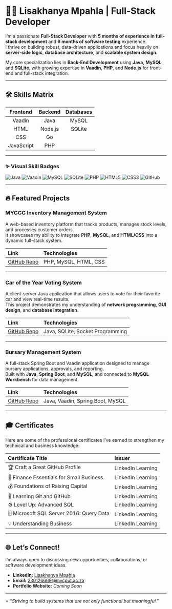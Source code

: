 <p align="center">
</p>

# 🧑‍💻 Lisakhanya Mpahla | Full-Stack Developer

I’m a passionate **Full-Stack Developer** with **5 months of experience in full-stack development** and **6 months of software testing** experience.  
I thrive on building robust, data-driven applications and focus heavily on **server-side logic**, **database architecture**, and **scalable system design**.

My core specialization lies in **Back-End Development** using **Java**, **MySQL**, and **SQLite**, with growing expertise in **Vaadin**, **PHP**, and **Node.js** for front-end and full-stack integration.

---

## 🛠️ Skills Matrix

| **Frontend** | **Backend** | **Databases** |
| :-----------: | :----------: | :------------: |
| Vaadin | Java | MySQL |
| HTML | Node.js | SQLite |
| CSS | Go |  |
| JavaScript | PHP |  |

---

### ✨ Visual Skill Badges

![Java](https://img.shields.io/badge/Java-ED8B00?style=for-the-badge&logo=java&logoColor=white)
![Vaadin](https://img.shields.io/badge/Vaadin-00B4F0?style=for-the-badge&logo=vaadin&logoColor=white)
![MySQL](https://img.shields.io/badge/MySQL-4479A1?style=for-the-badge&logo=mysql&logoColor=white)
![SQLite](https://img.shields.io/badge/SQLite-003B57?style=for-the-badge&logo=sqlite&logoColor=white)
![PHP](https://img.shields.io/badge/PHP-777BB4?style=for-the-badge&logo=php&logoColor=white)
![HTML5](https://img.shields.io/badge/HTML5-E34F26?style=for-the-badge&logo=html5&logoColor=white)
![CSS3](https://img.shields.io/badge/CSS3-1572B6?style=for-the-badge&logo=css3&logoColor=white)
![GitHub](https://img.shields.io/badge/GitHub-181717?style=for-the-badge&logo=github&logoColor=white)

---

## 🔥 Featured Projects

### **MYGGG Inventory Management System**
A web-based inventory platform that tracks products, manages stock levels, and processes customer orders.  
It showcases my ability to integrate **PHP**, **MySQL**, and **HTML/CSS** into a dynamic full-stack system.

| Link | Technologies |
| :--- | :--- |
| [GitHub Repo](https://github.com/yourusername/MYGGG) | PHP, MySQL, HTML, CSS |

---

### **Car of the Year Voting System**
A client-server Java application that allows users to vote for their favorite car and view real-time results.  
This project demonstrates my understanding of **network programming**, **GUI design**, and **database integration**.

| Link | Technologies |
| :--- | :--- |
| [GitHub Repo](https://github.com/yourusername/CarVotingSystem) | Java, SQLite, Socket Programming |

---

### **Bursary Management System**
A full-stack Spring Boot and Vaadin application designed to manage bursary applications, approvals, and reporting.  
Built with **Java**, **Spring Boot**, and **MySQL**, and connected to **MySQL Workbench** for data management.

| Link | Technologies |
| :--- | :--- |
| [GitHub Repo](https://github.com/yourusername/BursaryManagementSystem) | Java, Vaadin, Spring Boot, MySQL |

---

## 🎓 Certificates

Here are some of the professional certificates I’ve earned to strengthen my technical and business knowledge:

| Certificate Title | Issuer |
| :---------------- | :------ |
| 🏆 Craft a Great GitHub Profile | LinkedIn Learning |
| 💼 Finance Essentials for Small Business | LinkedIn Learning |
| 💰 Foundations of Raising Capital | LinkedIn Learning |
| 🧠 Learning Git and GitHub | LinkedIn Learning |
| ⚙️ Level Up: Advanced SQL | LinkedIn Learning |
| 🗄️ Microsoft SQL Server 2016: Query Data | LinkedIn Learning |
| 💡 Understanding Business | LinkedIn Learning |

---

## 🌐 Let’s Connect!

I’m always open to discussing new opportunities, collaborations, or software development ideas.

- **LinkedIn:** [Lisakhanya Mpahla](https://www.linkedin.com/in/lisakhanya-mpahla-69b8ab271)  
- **Email:** [230126669@mycput.ac.za](mailto:230126669@mycput.ac.za)  
- **Portfolio Website:** _Coming Soon_

---

⭐ _“Striving to build systems that are not only functional but meaningful.”_
